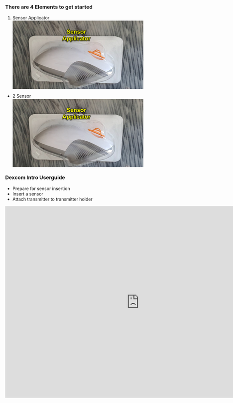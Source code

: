 ### There are 4 Elements to get started

1. Sensor Applicator
<img width="420" height="220" border="0" align="center"  src="../../img/Dexcom/Sensor Applicator_20220811_135041_2.jpg" title="Sensor Applicator"/></a>	
* 2  Sensor
<img width="420" height="220" border="0" align="center"  src="../../img/Dexcom/Sensor Applicator_20220811_135041_2.jpg" title="Sensor"/></a>	
### Dexcom Intro Userguide

* Prepare for sensor insertion <br>
* Insert a sensor <br>
* Attach transmitter to transmitter holder 



<iframe id="video29564" width="860" height="615" src="https://www.youtube.com/embed/1MRU6_GTEtg" frameborder="0" allow="accelerometer; autoplay; encrypted-media; gyroscope; picture-in-picture" allowfullscreen="allowfullscreen">
</iframe>
